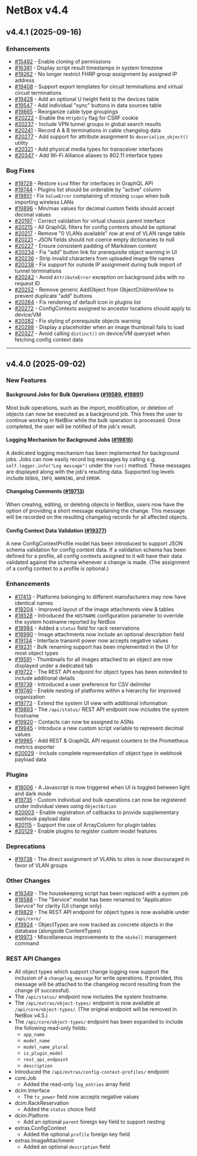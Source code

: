 # NetBox v4.4

## v4.4.1 (2025-09-16)

### Enhancements

* [#15492](https://github.com/netbox-community/netbox/issues/15492) - Enable cloning of permissions
* [#16381](https://github.com/netbox-community/netbox/issues/16381) - Display script result timestamps in system timezone
* [#19262](https://github.com/netbox-community/netbox/issues/19262) - No longer restrict FHRP group assignment by assigned IP address
* [#19408](https://github.com/netbox-community/netbox/issues/19408) - Support export templates for circuit terminations and virtual circuit terminations
* [#19428](https://github.com/netbox-community/netbox/issues/19428) - Add an optional U height field to the devices table
* [#19547](https://github.com/netbox-community/netbox/issues/19547) - Add individual "sync" buttons in data sources table
* [#19865](https://github.com/netbox-community/netbox/issues/19865) - Reorganize cable type groupings
* [#20222](https://github.com/netbox-community/netbox/issues/20222) - Enable the `HttpOnly` flag for CSRF cookie
* [#20237](https://github.com/netbox-community/netbox/issues/20237) - Include VPN tunnel groups in global search results
* [#20241](https://github.com/netbox-community/netbox/issues/20241) - Record A & B terminations in cable changelog data
* [#20277](https://github.com/netbox-community/netbox/issues/20277) - Add support for attribute assignment to `deserialize_object()` utility
* [#20321](https://github.com/netbox-community/netbox/issues/20321) - Add physical media types for transceiver interfaces
* [#20347](https://github.com/netbox-community/netbox/issues/20347) - Add Wi-Fi Alliance aliases to 802.11 interface types

### Bug Fixes

* [#19729](https://github.com/netbox-community/netbox/issues/19729) - Restore `kind` filter for interfaces in GraphQL API
* [#19744](https://github.com/netbox-community/netbox/issues/19744) - Plugins list should be orderable by "active" column
* [#19851](https://github.com/netbox-community/netbox/issues/19851) - Fix `ValueError` complaining of missing `scope` when bulk importing wireless LANs
* [#19896](https://github.com/netbox-community/netbox/issues/19896) - Min/max values for decimal custom fields should accept decimal values
* [#20197](https://github.com/netbox-community/netbox/issues/20197) - Correct validation for virtual chassis parent interface
* [#20215](https://github.com/netbox-community/netbox/issues/20215) - All GraphQL filters for config contexts should be optional
* [#20217](https://github.com/netbox-community/netbox/issues/20217) - Remove "0 VLANs available" row at end of VLAN range table
* [#20221](https://github.com/netbox-community/netbox/issues/20221) - JSON fields should not coerce empty dictionaries to null
* [#20227](https://github.com/netbox-community/netbox/issues/20227) - Ensure consistent padding of Markdown content
* [#20234](https://github.com/netbox-community/netbox/issues/20234) - Fix "add" button link for prerequisite object warning in UI
* [#20236](https://github.com/netbox-community/netbox/issues/20236) - Strip invalid characters from uploaded image file names
* [#20238](https://github.com/netbox-community/netbox/issues/20238) - Fix support for outside IP assignment during bulk import of tunnel terminations
* [#20242](https://github.com/netbox-community/netbox/issues/20242) - Avoid `AttributeError` exception on background jobs with no request ID
* [#20252](https://github.com/netbox-community/netbox/issues/20252) - Remove generic AddObject from ObjectChildrenView to prevent duplicate "add" buttons
* [#20264](https://github.com/netbox-community/netbox/issues/20264) - Fix rendering of default icon in plugins list
* [#20272](https://github.com/netbox-community/netbox/issues/20272) - ConfigContexts assigned to ancestor locations should apply to device/VM
* [#20282](https://github.com/netbox-community/netbox/issues/20282) - Fix styling of prerequisite objects warning
* [#20298](https://github.com/netbox-community/netbox/issues/20298) - Display a placeholder when an image thumbnail fails to load
* [#20327](https://github.com/netbox-community/netbox/issues/20327) - Avoid calling `distinct()` on device/VM queryset when fetching config context data

---

## v4.4.0 (2025-09-02)

### New Features

#### Background Jobs for Bulk Operations ([#19589](https://github.com/netbox-community/netbox/issues/19589), [#19891](https://github.com/netbox-community/netbox/issues/19891))

Most bulk operations, such as the import, modification, or deletion of objects can now be executed as a background job. This frees the user to continue working in NetBox while the bulk operation is processed. Once completed, the user will be notified of the job's result.

#### Logging Mechanism for Background Jobs ([#19816](https://github.com/netbox-community/netbox/issues/19816))

A dedicated logging mechanism has been implemented for background jobs. Jobs can now easily record log messages by calling e.g. `self.logger.info("Log message")` under the `run()` method. These messages are displayed along with the job's resulting data. Supported log levels include `DEBUG`, `INFO`, `WARNING`, and `ERROR`.

#### Changelog Comments ([#19713](https://github.com/netbox-community/netbox/issues/19713))

When creating, editing, or deleting objects in NetBox, users now have the option of providing a short message explaining the change. This message will be recorded on the resulting changelog records for all affected objects.

#### Config Context Data Validation ([#19377](https://github.com/netbox-community/netbox/issues/19377))

A new ConfigContextProfile model has been introduced to support JSON schema validation for config context data. If a validation schema has been defined for a profile, all config contexts assigned to it will have their data validated against the schema whenever a change is made. (The assignment of a config context to a profile is optional.)

### Enhancements

* [#17413](https://github.com/netbox-community/netbox/issues/17413) - Platforms belonging to different manufacturers may now have identical names
* [#18204](https://github.com/netbox-community/netbox/issues/18204) - Improved layout of the image attachments view & tables
* [#18528](https://github.com/netbox-community/netbox/issues/18528) - Introduced the `HOSTNAME` configuration parameter to override the system hostname reported by NetBox
* [#18984](https://github.com/netbox-community/netbox/issues/18984) - Added a `status` field for rack reservations
* [#18990](https://github.com/netbox-community/netbox/issues/18990) - Image attachments now include an optional description field
* [#19134](https://github.com/netbox-community/netbox/issues/19134) - Interface transmit power now accepts negative values
* [#19231](https://github.com/netbox-community/netbox/issues/19231) - Bulk renaming support has been implemented in the UI for most object types
* [#19591](https://github.com/netbox-community/netbox/issues/19591) - Thumbnails for all images attached to an object are now displayed under a dedicated tab
* [#19722](https://github.com/netbox-community/netbox/issues/19722) - The REST API endpoint for object types has been extended to include additional details
* [#19739](https://github.com/netbox-community/netbox/issues/19739) - Introduced a user preference for CSV delimiter
* [#19740](https://github.com/netbox-community/netbox/issues/19740) - Enable nesting of platforms within a hierarchy for improved organization
* [#19773](https://github.com/netbox-community/netbox/issues/19773) - Extend the system UI view with additional information
* [#19893](https://github.com/netbox-community/netbox/issues/19893) - The `/api/status/` REST API endpoint now includes the system hostname
* [#19920](https://github.com/netbox-community/netbox/issues/19920) - Contacts can now be assigned to ASNs
* [#19945](https://github.com/netbox-community/netbox/issues/19945) - Introduce a new custom script variable to represent decimal values
* [#19965](https://github.com/netbox-community/netbox/issues/19965) - Add REST & GraphQL API request counters to the Prometheus metrics exporter
* [#20029](https://github.com/netbox-community/netbox/issues/20029) - Include complete representation of object type in webhook payload data

### Plugins

* [#18006](https://github.com/netbox-community/netbox/issues/18006) - A Javascript is now triggered when UI is toggled between light and dark mode
* [#19735](https://github.com/netbox-community/netbox/issues/19735) - Custom individual and bulk operations can now be registered under individual views using `ObjectAction`
* [#20003](https://github.com/netbox-community/netbox/issues/20003) - Enable registration of callbacks to provide supplementary webhook payload data
* [#20115](https://github.com/netbox-community/netbox/issues/20115) - Support the use of ArrayColumn for plugin tables
* [#20129](https://github.com/netbox-community/netbox/issues/20129) - Enable plugins to register custom model features

### Deprecations

* [#19738](https://github.com/netbox-community/netbox/issues/19738) - The direct assignment of VLANs to sites is now discouraged in favor of VLAN groups

### Other Changes

* [#18349](https://github.com/netbox-community/netbox/issues/18349) - The housekeeping script has been replaced with a system job
* [#18588](https://github.com/netbox-community/netbox/issues/18588) - The "Service" model has been renamed to "Application Service" for clarity (UI change only)
* [#19829](https://github.com/netbox-community/netbox/issues/19829) - The REST API endpoint for object types is now available under `/api/core/`
* [#19924](https://github.com/netbox-community/netbox/issues/19924) - ObjectTypes are now tracked as concrete objects in the database (alongside ContentTypes)
* [#19973](https://github.com/netbox-community/netbox/issues/19973) - Miscellaneous improvements to the `nbshell` management command

### REST API Changes

* All object types which support change logging now support the inclusion of a `changelog_message` for write operations. If provided, this message will be attached to the changelog record resulting from the change (if successful).
* The `/api/status/` endpoint now includes the system hostname.
* The `/api/extras/object-types/` endpoint is now available at `/api/core/object-types/`. (The original endpoint will be removed in NetBox v4.5.)
* The `/api/core/object-types/` endpoint has been expanded to include the following read-only fields:
    * `app_name`
    * `model_name`
    * `model_name_plural`
    * `is_plugin_model`
    * `rest_api_endpoint`
    * `description`
* Introduced the `/api/extras/config-context-profiles/` endpoint
* core.Job
    * Added the read-only `log_entries` array field
* dcim.Interface
    * The `tx_power` field now accepts negative values
* dcim.RackReservation
    * Added the `status` choice field
* dcim.Platform
    * Add an optional `parent` foreign key field to support nesting
* extras.ConfigContext
    * Added the optional `profile` foreign key field
* extras.ImageAttachment
    * Added an optional `description` field

